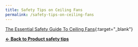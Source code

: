 ```yaml
---
title: Safety Tips on Ceiling Fans
permalink: /safety-tips-on-ceiling-fans
---
```


[The Essential Safety Guide To Ceiling Fans](/images/product-safety-tips/safety-tips-on-ceiling-fans.pdf){:target="_blank"}

**[&#8592; Back to Product safety tips](/consumers/product-safety-tips/electronics-and-appliances)**
